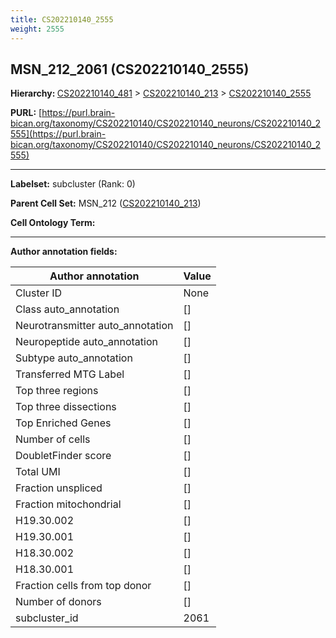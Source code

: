 ```yaml
---
title: CS202210140_2555
weight: 2555
---
```

## MSN_212_2061 (CS202210140_2555)
<b>Hierarchy: </b>
[CS202210140_481](../CS202210140_481) >
[CS202210140_213](../CS202210140_213) >
[CS202210140_2555](../CS202210140_2555)

**PURL:** [https://purl.brain-bican.org/taxonomy/CS202210140/CS202210140_neurons/CS202210140_2555](https://purl.brain-bican.org/taxonomy/CS202210140/CS202210140_neurons/CS202210140_2555)

---


**Labelset:** subcluster (Rank: 0)

**Parent Cell Set:** MSN_212 ([CS202210140_213](../CS202210140_213))



**Cell Ontology Term:** 

[MARKER GENES.]: #


---

[TRANSFERRED ANNOTATIONS.]: #


[AUTHOR ANNOTATION FIELDS.]: #


**Author annotation fields:**

| Author annotation | Value |
|-------------------|-------|
|Cluster ID|None|
|Class auto_annotation|[]|
|Neurotransmitter auto_annotation|[]|
|Neuropeptide auto_annotation|[]|
|Subtype auto_annotation|[]|
|Transferred MTG Label|[]|
|Top three regions|[]|
|Top three dissections|[]|
|Top Enriched Genes|[]|
|Number of cells|[]|
|DoubletFinder score|[]|
|Total UMI|[]|
|Fraction unspliced|[]|
|Fraction mitochondrial|[]|
|H19.30.002|[]|
|H19.30.001|[]|
|H18.30.002|[]|
|H18.30.001|[]|
|Fraction cells from top donor|[]|
|Number of donors|[]|
|subcluster_id|2061|
